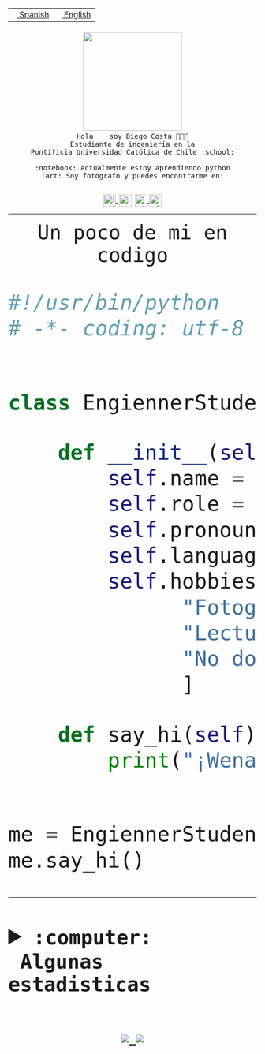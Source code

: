 <table border="0"  align="right">
 <tr><td><a href="README.md"><img src="https://upload.wikimedia.org/wikipedia/commons/thumb/8/89/Bandera_de_Espa%C3%B1a.svg/1200px-Bandera_de_Espa%C3%B1a.svg.png" height="10"> Spanish</a></td>
 <td><a href="README.en.md"><img src="https://upload.wikimedia.org/wikipedia/commons/a/a4/Flag_of_the_United_States.svg" height="10"> English</a></td></tr>
</table><br><br><br>


<p align="center">
  <img src="https://github.com/diegocostares/diegocostares/blob/main/Images/aaa2.gif?raw=true" width="200px">
  <br><samp>
    Hola <img src="https://media.giphy.com/media/hvRJCLFzcasrR4ia7z/giphy.gif" width="16px"> soy Diego Costa 👨🏻‍💻<br>
    Estudiante de ingeniería en la <br>
    Pontificia Universidad Católica de Chile :school:<br>
  <br>
    :notebook: Actualmente estoy aprendiendo python <br>
    :art: Soy fotografo y puedes encontrarme en: <br>
  <br></samp>
  
</p>

<p align="center">
   <a href="https://instagram.com/diegocosta_no" target="blank">
    <img 
    align="center" src="https://cdn.jsdelivr.net/npm/simple-icons@3.0.1/icons/instagram.svg" alt="instagram" height="25px" width="25px" />
  </a>
  <a style="border: 3px solid; color: white;"href="https://t.me/diegocosta_no" target="blank">
  <img
  align="center" alt="Telegram" width="25px" src="https://icons-for-free.com/iconfiles/png/512/Telegram-1324888767380505522.png" />
</a>
<a href="https://api.whatsapp.com/send?phone=56971897835&text=Hola!" target="blank">
  <img
  align="center" alt="wtsp" width="25px" src="https://img.icons8.com/pastel-glyph/2x/whatsapp--v2.png" />
</a>
<a href="https://www.linkedin.com/in/diego-costa-786249213/" target="blank">
  <img
  align="center" alt="wtsp" width="25px" src="https://img.icons8.com/metro/452/linkedin.png" />
</a>

  </a>
</p>

---


<p align="center"><font size="25"><samp>Un poco de mi en codigo</samp></front></p>


```python
#!/usr/bin/python
# -*- coding: utf-8 -*-


class EngiennerStudent:

    def __init__(self):
        self.name = "Diego Costa"
        self.role = "Estudiante"
        self.pronouns = "he/him"
        self.language_spoken = ["es_CL", "en_US"]
        self.hobbies = [
              "Fotografia",
              "Lectura",
              "No dormir",
              ]

    def say_hi(self):
        print("¡Wena mundo!")


me = EngiennerStudent()
me.say_hi()
```
---
<details>
  <summary><b><samp>:computer: &nbsp;Algunas estadisticas</samp></b></summary>
  <br/></p>

<!--START_SECTION:waka-->
![Code Time](http://img.shields.io/badge/Code%20Time-383%20hrs%2032%20mins-blue)

**Soy nocturno 🦉** 

```text
🌞 Mañana     5 commits      ░░░░░░░░░░░░░░░░░░░░░░░░░   2.43% 
🌆 Día        81 commits     █████████░░░░░░░░░░░░░░░░   39.32% 
🌃 Tarde      50 commits     ██████░░░░░░░░░░░░░░░░░░░   24.27% 
🌙 Noche      70 commits     ████████░░░░░░░░░░░░░░░░░   33.98%

```
📅 **Soy más productivo los Miércoles** 

```text
Lunes        18 commits     ██░░░░░░░░░░░░░░░░░░░░░░░   8.74% 
Martes       24 commits     ███░░░░░░░░░░░░░░░░░░░░░░   11.65% 
Miércoles    85 commits     ██████████░░░░░░░░░░░░░░░   41.26% 
Jueves       16 commits     ██░░░░░░░░░░░░░░░░░░░░░░░   7.77% 
Viernes      6 commits      ░░░░░░░░░░░░░░░░░░░░░░░░░   2.91% 
Sábado       22 commits     ██░░░░░░░░░░░░░░░░░░░░░░░   10.68% 
Domingo      35 commits     ████░░░░░░░░░░░░░░░░░░░░░   16.99%

```


📊 **Esta semana me dediqué a** 

```text
🐱‍💻 Proyectos: 
SHAREGO-G54              8 hrs 34 mins       █████████████░░░░░░░░░░░░   52.89% 
Unknown Project          5 hrs 56 mins       █████████░░░░░░░░░░░░░░░░   36.62% 
G74_BDD                  52 mins             █░░░░░░░░░░░░░░░░░░░░░░░░   5.41% 
Proyecto-Ejemplo         29 mins             ░░░░░░░░░░░░░░░░░░░░░░░░░   2.99% 
BDD                      11 mins             ░░░░░░░░░░░░░░░░░░░░░░░░░   1.14%

```


 Last Updated on 24/04/2022 12:39:09 UTC
<!--END_SECTION:waka-->
  
  

 <p align="center"> <img src="https://github-readme-stats.vercel.app/api?username=diegocostares&show_icons=true&theme=ayu-mirage" alt="abhisheknaiidu" /></p>
 
</details>

<p align=center>
  <a href="https://github.com/diegocostares">
    <img src="https://badges.pufler.dev/visits/diegocostares/diegocostares?style=flat-square&color=black&logo=github">
  </a>
  <a href="https://github.com/diegocostares?tab=repositories">
    <img src="https://badges.pufler.dev/repos/diegocostares?style=flat-square&color=black&logo=github">
  </a>
</p>
